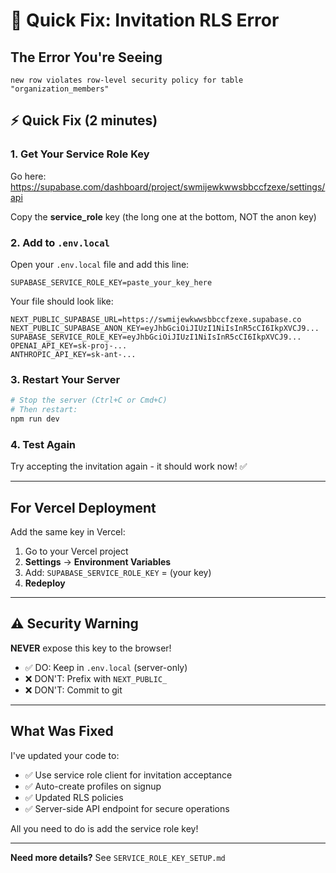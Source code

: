 # 🚨 Quick Fix: Invitation RLS Error

## The Error You're Seeing

```
new row violates row-level security policy for table "organization_members"
```

## ⚡ Quick Fix (2 minutes)

### 1. Get Your Service Role Key

Go here: https://supabase.com/dashboard/project/swmijewkwwsbbccfzexe/settings/api

Copy the **service_role** key (the long one at the bottom, NOT the anon key)

### 2. Add to `.env.local`

Open your `.env.local` file and add this line:

```env
SUPABASE_SERVICE_ROLE_KEY=paste_your_key_here
```

Your file should look like:

```env
NEXT_PUBLIC_SUPABASE_URL=https://swmijewkwwsbbccfzexe.supabase.co
NEXT_PUBLIC_SUPABASE_ANON_KEY=eyJhbGciOiJIUzI1NiIsInR5cCI6IkpXVCJ9...
SUPABASE_SERVICE_ROLE_KEY=eyJhbGciOiJIUzI1NiIsInR5cCI6IkpXVCJ9...
OPENAI_API_KEY=sk-proj-...
ANTHROPIC_API_KEY=sk-ant-...
```

### 3. Restart Your Server

```bash
# Stop the server (Ctrl+C or Cmd+C)
# Then restart:
npm run dev
```

### 4. Test Again

Try accepting the invitation again - it should work now! ✅

---

## For Vercel Deployment

Add the same key in Vercel:
1. Go to your Vercel project
2. **Settings** → **Environment Variables**
3. Add: `SUPABASE_SERVICE_ROLE_KEY` = (your key)
4. **Redeploy**

---

## ⚠️ Security Warning

**NEVER** expose this key to the browser!
- ✅ DO: Keep in `.env.local` (server-only)
- ❌ DON'T: Prefix with `NEXT_PUBLIC_`
- ❌ DON'T: Commit to git

---

## What Was Fixed

I've updated your code to:
- ✅ Use service role client for invitation acceptance
- ✅ Auto-create profiles on signup
- ✅ Updated RLS policies
- ✅ Server-side API endpoint for secure operations

All you need to do is add the service role key!

---

**Need more details?** See `SERVICE_ROLE_KEY_SETUP.md`

